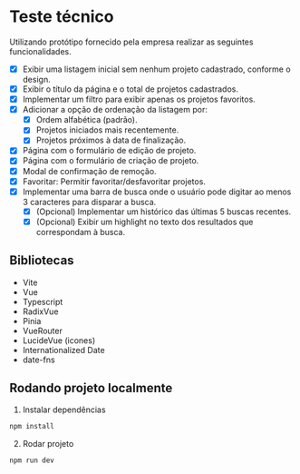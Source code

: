 # Teste técnico

Utilizando protótipo fornecido pela empresa realizar as seguintes funcionalidades.

- [x] Exibir uma listagem inicial sem nenhum projeto cadastrado, conforme o design.  
- [x] Exibir o título da página e o total de projetos cadastrados.
- [x] Implementar um filtro para exibir apenas os projetos favoritos.
- [x] Adicionar a opção de ordenação da listagem por:
  - [x] Ordem alfabética (padrão).
  - [x] Projetos iniciados mais recentemente.
  - [x] Projetos próximos à data de finalização.
- [x] Página com o formulário de edição de projeto.
- [x] Página com o formulário de criação de projeto.
- [x] Modal de confirmação de remoção.
- [x] Favoritar: Permitir favoritar/desfavoritar projetos.
- [x] Implementar uma barra de busca onde o usuário pode digitar ao menos 3 caracteres para disparar a busca.
  - [x] (Opcional) Implementar um histórico das últimas 5 buscas recentes.
  - [x] (Opcional) Exibir um highlight no texto dos resultados que correspondam à busca.

## Bibliotecas

- Vite
- Vue
- Typescript
- RadixVue
- Pinia
- VueRouter
- LucideVue (icones)
- Internationalized Date
- date-fns

## Rodando projeto localmente
1. Instalar dependências
```sh
npm install
```
2. Rodar projeto
```sh
npm run dev
```

